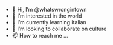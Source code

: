 - 👋 Hi, I’m @whatswrongintown
- 👀 I’m interested in the world
- 🌱 I’m currently learning italian
- 💞️ I’m looking to collaborate on culture
- 📫 How to reach me ...

<!---
whatswrongintown/whatswrongintown is a ✨ special ✨ repository because its `README.md` (this file) appears on your GitHub profile.
You can click the Preview link to take a look at your changes.
--->
